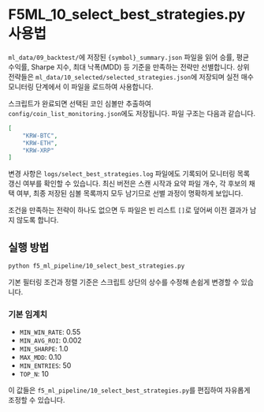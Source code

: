 # F5ML_10_select_best_strategies.py 사용법

`ml_data/09_backtest/`에 저장된 `{symbol}_summary.json` 파일을 읽어
승률, 평균 수익률, Sharpe 지수, 최대 낙폭(MDD) 등 기준을 만족하는 전략만 선별합니다.
상위 전략들은 `ml_data/10_selected/selected_strategies.json`에 저장되며
실전 매수 모니터링 단계에서 이 파일을 로드하여 사용합니다.

스크립트가 완료되면 선택된 코인 심볼만 추출하여
`config/coin_list_monitoring.json`에도 저장됩니다.
파일 구조는 다음과 같습니다.

```json
[
    "KRW-BTC",
    "KRW-ETH",
    "KRW-XRP"
]
```

변경 사항은 `logs/select_best_strategies.log` 파일에도 기록되어
모니터링 목록 갱신 여부를 확인할 수 있습니다. 최신 버전은 스캔 시작과
요약 파일 개수, 각 후보의 채택 여부, 최종 저장된 심볼 목록까지 모두
남기므로 선별 과정이 명확하게 보입니다.

조건을 만족하는 전략이 하나도 없으면 두 파일은 빈 리스트 `[]`로 덮어써
이전 결과가 남지 않도록 합니다.

## 실행 방법
```bash
python f5_ml_pipeline/10_select_best_strategies.py
```

기본 필터링 조건과 정렬 기준은 스크립트 상단의 상수를 수정해 손쉽게 변경할 수 있습니다.

### 기본 임계치
- `MIN_WIN_RATE`: 0.55
- `MIN_AVG_ROI`: 0.002
- `MIN_SHARPE`: 1.0
- `MAX_MDD`: 0.10
- `MIN_ENTRIES`: 50
- `TOP_N`: 10

이 값들은 `f5_ml_pipeline/10_select_best_strategies.py`를 편집하여 자유롭게 조정할 수 있습니다.
